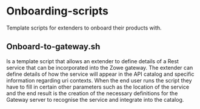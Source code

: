 # Onboarding-scripts
Template scripts for extenders to onboard their products with.

## Onboard-to-gateway.sh 
Is a template script that allows an extender to define details of a Rest service that can be incorporated into the Zowe gateway. 
The extender can define details of how the service will appear in the API catalog and specific information regarding uri contexts.
When the end user runs the script they have to fill in certain other parameters such as the location of the service and the end result is the creation of the necessary definitions for the Gateway server to recognise the service and integrate into the catalog.
